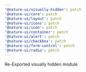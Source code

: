 ```yaml
---
'@nature-ui/visually-hidden': patch
'@nature-ui/core': patch
'@nature-ui/layout': patch
'@nature-ui/icons': patch
'@nature-ui/icon': patch
'@nature-ui/container': patch
'@nature-ui/alert': patch
'@nature-ui/checkbox': patch
'@nature-ui/form-control': patch
'@nature-ui/radio': patch
---
```


Re-Exported visually hidden module
